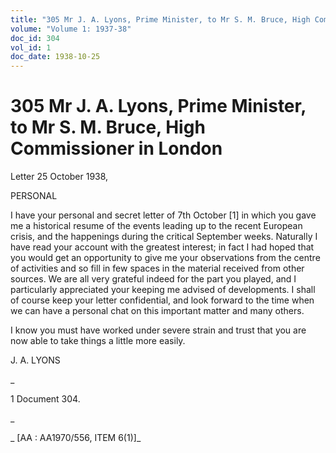 ```yaml
---
title: "305 Mr J. A. Lyons, Prime Minister, to Mr S. M. Bruce, High Commissioner in London"
volume: "Volume 1: 1937-38"
doc_id: 304
vol_id: 1
doc_date: 1938-10-25
---
```


# 305 Mr J. A. Lyons, Prime Minister, to Mr S. M. Bruce, High Commissioner in London

Letter 25 October 1938,

PERSONAL

I have your personal and secret letter of 7th October [1] in which you gave me a historical resume of the events leading up to the recent European crisis, and the happenings during the critical September weeks. Naturally I have read your account with the greatest interest; in fact I had hoped that you would get an opportunity to give me your observations from the centre of activities and so fill in few spaces in the material received from other sources. We are all very grateful indeed for the part you played, and I particularly appreciated your keeping me advised of developments. I shall of course keep your letter confidential, and look forward to the time when we can have a personal chat on this important matter and many others.

I know you must have worked under severe strain and trust that you are now able to take things a little more easily.

J. A. LYONS

_

1 Document 304.

_

_ [AA : AA1970/556, ITEM 6(1)]_

